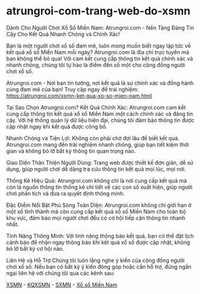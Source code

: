# atrungroi-com-trang-web-do-xsmn
Dành Cho Người Chơi Xổ Số Miền Nam: Atrungroi.com - Nền Tảng Đáng Tin Cậy Cho Kết Quả Nhanh Chóng và Chính Xác!

Bạn là một người chơi xổ số đam mê, luôn mong muốn biết ngay lập tức về kết quả xổ số Miền Nam mỗi ngày? Atrungroi.com là địa chỉ trực tuyến mà bạn không thể bỏ qua! Với cam kết cung cấp thông tin kết quả chính xác và nhanh chóng, chúng tôi tự hào là điểm đến số một cho cộng đồng người chơi xổ số.

Atrungroi.com - Nơi bạn tin tưởng, nơi kết quả là sự chính xác và đồng hành cùng đam mê của bạn! Truy cập ngay để trải nghiệm: https://atrungroi.com/xsmn-ket-qua-xo-so-mien-nam.html

Tại Sao Chọn Atrungroi.com?
Kết Quả Chính Xác: Atrungroi.com cam kết cung cấp thông tin kết quả xổ số Miền Nam một cách chính xác và đáng tin cậy. Với hệ thống quản lý dữ liệu hiện đại, chúng tôi đảm bảo thông tin được cập nhật ngay khi kết quả được công bố.

Nhanh Chóng và Tiện Lợi: Không còn phải chờ đợi lâu để biết kết quả. Atrungroi.com mang đến trải nghiệm nhanh chóng, giúp bạn tiết kiệm thời gian và không bỏ lỡ bất kỳ thông tin quan trọng nào.

Giao Diện Thân Thiện Người Dùng: Trang web được thiết kế đơn giản, dễ sử dụng, giúp người chơi dễ dàng tra cứu thông tin kết quả mọi lúc, mọi nơi.

Thống Kê Hiệu Quả: Atrungroi.com không chỉ là nơi cung cấp kết quả mà còn là nguồn thông tin thống kê chi tiết về các con số xuất hiện, giúp người chơi phân tích và đưa ra quyết định thông minh.

Đặc Điểm Nổi Bật
Phủ Sóng Toàn Diện: Atrungroi.com không chỉ giới hạn ở một số tỉnh thành mà còn cung cấp kết quả xổ số Miền Nam cho toàn bộ khu vực, đảm bảo mọi người chơi đều có cơ hội tiếp cận thông tin nhanh nhất.

Tính Năng Thông Minh: Với tính năng thông báo kết quả, bạn có thể đặt lịch cảnh báo để nhận ngay thông báo khi kết quả xổ số được cập nhật, không bỏ lỡ bất kỳ cơ hội nào.

Liên Hệ và Hỗ Trợ
Chúng tôi luôn lắng nghe ý kiến của cộng đồng người chơi xổ số. Nếu bạn có bất kỳ ý kiến đóng góp hoặc cần hỗ trợ, đừng ngần ngại liên hệ với chúng tôi qua các kênh sau:

[XSMN](https://www.tumblr.com/xsmn-sxmn-kqxsmn-atrungroi) - [KQXSMN](https://twitter.com/xsmn_atrungroi) - [SXMN](https://linkhay.com/u/xsmn_atrungroi) - [Xổ số Miền Nam](https://nicic.gov/users/xsmn-sxmn-kqxsmn-atrungroi)
